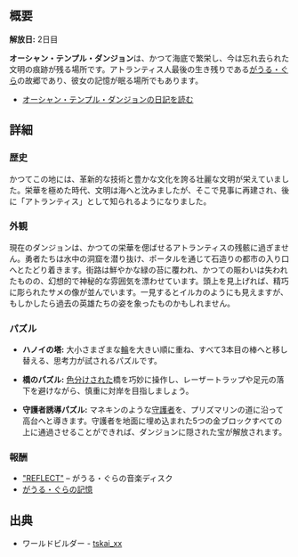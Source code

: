 <!-- title: オーシャン・テンプル・ダンジョン -->
<!-- quote: ついに……私の物語はここから始まる！ -->
<!-- chapters: 0 -->
<!-- images: (オーシャン・テンプル・ダンジョン入口全景 #1), (オーシャン・テンプル・ダンジョン入口全景 #2), (オーシャン・テンプル・ダンジョン全景 #1), (オーシャン・テンプル・ダンジョン全景 #2), (ダンジョン探索中の勇者たち), (チャプター1トレーラー内のオーシャン・テンプル・ダンジョン) -->
<!-- model: false -->

## 概要

**解放日:** 2日目

**オーシャン・テンプル・ダンジョン**は、かつて海底で繁栄し、今は忘れ去られた文明の痕跡が残る場所です。アトランティス人最後の生き残りである[がうる・ぐら](#entry:gura-entry)の故郷であり、彼女の記憶が眠る場所でもあります。

- [オーシャン・テンプル・ダンジョンの日記を読む](#text:ocean-temple-dungeon-lore)

## 詳細

### 歴史

かつてこの地には、革新的な技術と豊かな文化を誇る壮麗な文明が栄えていました。栄華を極めた時代、文明は海へと沈みましたが、そこで見事に再建され、後に「アトランティス」として知られるようになりました。

### 外観

現在のダンジョンは、かつての栄華を偲ばせるアトランティスの残骸に過ぎません。勇者たちは水中の洞窟を潜り抜け、ポータルを通じて石造りの都市の入り口へとたどり着きます。街路は鮮やかな緑の苔に覆われ、かつての賑わいは失われたものの、幻想的で神秘的な雰囲気を漂わせています。頭上を見上げれば、精巧に彫られたサメの像が並んでいます。一見するとイルカのようにも見えますが、もしかしたら過去の英雄たちの姿を象ったものかもしれません。

### パズル

- **ハノイの塔:** 大小さまざまな[輪](https://www.youtube.com/live/bOIlLaFiiE4?si=9T-46rQ15ghlkjRc&t=5810)を大きい順に重ね、すべて3本目の棒へと移し替える、思考力が試されるパズルです。

- **橋のパズル:** [色分けされた](https://www.youtube.com/live/bOIlLaFiiE4?si=RRQ8rSSECOVsw8e_&t=6098)橋を巧妙に操作し、レーザートラップや足元の落下を避けながら、慎重に対岸を目指しましょう。

- **守護者誘導パズル:** マネキンのような[守護者](https://www.youtube.com/live/bOIlLaFiiE4?si=-QX63tFq7Cp2tcxT&t=6384)を、プリズマリンの道に沿って高台へと導きます。守護者を地面に埋め込まれた5つの金ブロックすべての上に通過させることができれば、ダンジョンに隠された宝が解放されます。

### 報酬

- ["REFLECT"](https://youtu.be/nCQ_zZIiGLA?si=SEr2O2h7CBt2t-05) – がうる・ぐらの音楽ディスク
- [がうる・ぐらの記憶](https://www.youtube.com/watch?v=SDnRHwpnIH4)

## 出典

- ワールドビルダー - [tskai_xx](https://x.com/tskai_xx/)
